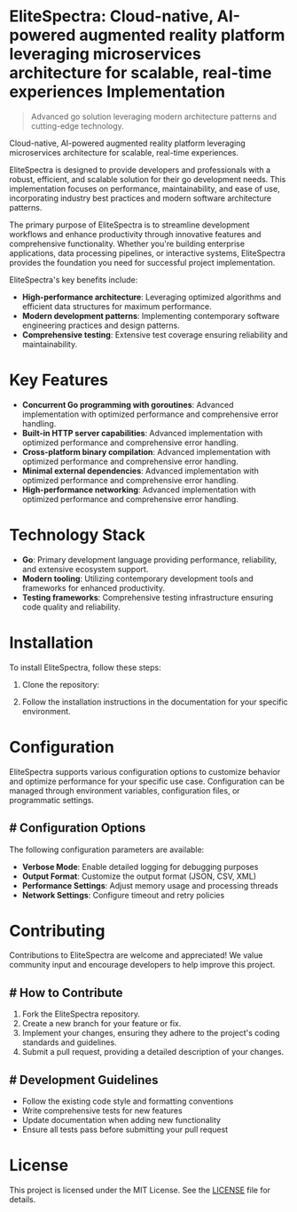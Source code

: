 <!-- fallback_EliteSpectra_20250802075108_43134 -->

# EliteSpectra: Cloud-native, AI-powered augmented reality platform leveraging microservices architecture for scalable, real-time experiences Implementation
> Advanced go solution leveraging modern architecture patterns and cutting-edge technology.

Cloud-native, AI-powered augmented reality platform leveraging microservices architecture for scalable, real-time experiences.

EliteSpectra is designed to provide developers and professionals with a robust, efficient, and scalable solution for their go development needs. This implementation focuses on performance, maintainability, and ease of use, incorporating industry best practices and modern software architecture patterns.

The primary purpose of EliteSpectra is to streamline development workflows and enhance productivity through innovative features and comprehensive functionality. Whether you're building enterprise applications, data processing pipelines, or interactive systems, EliteSpectra provides the foundation you need for successful project implementation.

EliteSpectra's key benefits include:

* **High-performance architecture**: Leveraging optimized algorithms and efficient data structures for maximum performance.
* **Modern development patterns**: Implementing contemporary software engineering practices and design patterns.
* **Comprehensive testing**: Extensive test coverage ensuring reliability and maintainability.

# Key Features

* **Concurrent Go programming with goroutines**: Advanced implementation with optimized performance and comprehensive error handling.
* **Built-in HTTP server capabilities**: Advanced implementation with optimized performance and comprehensive error handling.
* **Cross-platform binary compilation**: Advanced implementation with optimized performance and comprehensive error handling.
* **Minimal external dependencies**: Advanced implementation with optimized performance and comprehensive error handling.
* **High-performance networking**: Advanced implementation with optimized performance and comprehensive error handling.

# Technology Stack

* **Go**: Primary development language providing performance, reliability, and extensive ecosystem support.
* **Modern tooling**: Utilizing contemporary development tools and frameworks for enhanced productivity.
* **Testing frameworks**: Comprehensive testing infrastructure ensuring code quality and reliability.

# Installation

To install EliteSpectra, follow these steps:

1. Clone the repository:


2. Follow the installation instructions in the documentation for your specific environment.

# Configuration

EliteSpectra supports various configuration options to customize behavior and optimize performance for your specific use case. Configuration can be managed through environment variables, configuration files, or programmatic settings.

## # Configuration Options

The following configuration parameters are available:

* **Verbose Mode**: Enable detailed logging for debugging purposes
* **Output Format**: Customize the output format (JSON, CSV, XML)
* **Performance Settings**: Adjust memory usage and processing threads
* **Network Settings**: Configure timeout and retry policies

# Contributing

Contributions to EliteSpectra are welcome and appreciated! We value community input and encourage developers to help improve this project.

## # How to Contribute

1. Fork the EliteSpectra repository.
2. Create a new branch for your feature or fix.
3. Implement your changes, ensuring they adhere to the project's coding standards and guidelines.
4. Submit a pull request, providing a detailed description of your changes.

## # Development Guidelines

* Follow the existing code style and formatting conventions
* Write comprehensive tests for new features
* Update documentation when adding new functionality
* Ensure all tests pass before submitting your pull request

# License

This project is licensed under the MIT License. See the [LICENSE](https://github.com/Muramatsuu/EliteSpectra/blob/main/LICENSE) file for details.
